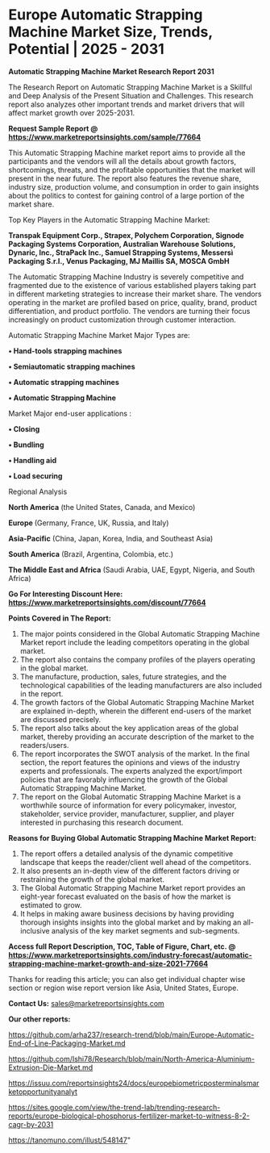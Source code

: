 # Europe Automatic Strapping Machine Market Size, Trends, Potential | 2025 - 2031

<strong>Automatic Strapping Machine Market Research Report 2031</strong>

The Research Report on Automatic Strapping Machine Market is a Skillful and Deep Analysis of the Present Situation and Challenges. This research report also analyzes other important trends and market drivers that will affect market growth over 2025-2031.

<strong>Request Sample Report @ <a href=https://www.marketreportsinsights.com/sample/77664>https://www.marketreportsinsights.com/sample/77664</a></strong>

This Automatic Strapping Machine market report aims to provide all the participants and the vendors will all the details about growth factors, shortcomings, threats, and the profitable opportunities that the market will present in the near future. The report also features the revenue share, industry size, production volume, and consumption in order to gain insights about the politics to contest for gaining control of a large portion of the market share.

Top Key Players in the Automatic Strapping Machine Market:

<strong>Transpak Equipment Corp., Strapex, Polychem Corporation, Signode Packaging Systems Corporation, Australian Warehouse Solutions, Dynaric, Inc., StraPack Inc., Samuel Strapping Systems, Messersì Packaging S.r.l., Venus Packaging, MJ Maillis SA, MOSCA GmbH</strong>

The Automatic Strapping Machine Industry is severely competitive and fragmented due to the existence of various established players taking part in different marketing strategies to increase their market share. The vendors operating in the market are profiled based on price, quality, brand, product differentiation, and product portfolio. The vendors are turning their focus increasingly on product customization through customer interaction.

Automatic Strapping Machine Market Major Types are:

<strong>• Hand-tools strapping machines

• Semiautomatic strapping machines

• Automatic strapping machines

• Automatic Strapping Machine</strong>

Market Major end-user applications :

<strong>• Closing

• Bundling

• Handling aid

• Load securing</strong>

Regional Analysis

</u><strong><b>North America</b></strong> (the United States, Canada, and Mexico)

<strong><b>Europe </b></strong>(Germany, France, UK, Russia, and Italy)

<strong><b>Asia-Pacific</b></strong> (China, Japan, Korea, India, and Southeast Asia)

<strong><b>South America</b></strong> (Brazil, Argentina, Colombia, etc.)

<strong><b>The Middle East and Africa</b></strong> (Saudi Arabia, UAE, Egypt, Nigeria, and South Africa)

<strong>Go For Interesting Discount Here: <a href=https://www.marketreportsinsights.com/discount/77664>https://www.marketreportsinsights.com/discount/77664</a></strong>

<strong>Points Covered in The Report:</strong>
<ol>
  <li>The major points considered in the Global Automatic Strapping Machine Market report include the leading competitors operating in the global market.</li>
  <li>The report also contains the company profiles of the players operating in the global market.</li>
  <li>The manufacture, production, sales, future strategies, and the technological capabilities of the leading manufacturers are also included in the report.</li>
  <li>The growth factors of the Global Automatic Strapping Machine Market are explained in-depth, wherein the different end-users of the market are discussed precisely.</li>
  <li>The report also talks about the key application areas of the global market, thereby providing an accurate description of the market to the readers/users.</li>
  <li>The report incorporates the SWOT analysis of the market. In the final section, the report features the opinions and views of the industry experts and professionals. The experts analyzed the export/import policies that are favorably influencing the growth of the Global Automatic Strapping Machine Market.</li>
  <li>The report on the Global Automatic Strapping Machine Market is a worthwhile source of information for every policymaker, investor, stakeholder, service provider, manufacturer, supplier, and player interested in purchasing this research document.</li>
</ol>
<strong>Reasons for Buying Global Automatic Strapping Machine Market Report:</strong>

<ol>
  <li>The report offers a detailed analysis of the dynamic competitive landscape that keeps the reader/client well ahead of the competitors.</li>
  <li>It also presents an in-depth view of the different factors driving or restraining the growth of the global market.</li>
  <li>The Global Automatic Strapping Machine Market report provides an eight-year forecast evaluated on the basis of how the market is estimated to grow.</li>
  <li>It helps in making aware business decisions by having providing thorough insights insights into the global market and by making an all-inclusive analysis of the key market segments and sub-segments.</li>
</ol>
<strong>Access full Report Description, TOC, Table of Figure, Chart, etc. @ <a href=https://www.marketreportsinsights.com/industry-forecast/automatic-strapping-machine-market-growth-and-size-2021-77664>https://www.marketreportsinsights.com/industry-forecast/automatic-strapping-machine-market-growth-and-size-2021-77664</a></strong>


Thanks for reading this article; you can also get individual chapter wise section or region wise report version like Asia, United States, Europe.

<strong>Contact Us:</strong>
sales@marketreportsinsights.com

<strong>Our other reports:</strong>

<a href=https://github.com/arha237/research-trend/blob/main/Europe-Automatic-End-of-Line-Packaging-Market.md>https://github.com/arha237/research-trend/blob/main/Europe-Automatic-End-of-Line-Packaging-Market.md</a>

<a href=https://github.com/Ishi78/Research/blob/main/North-America-Aluminium-Extrusion-Die-Market.md>https://github.com/Ishi78/Research/blob/main/North-America-Aluminium-Extrusion-Die-Market.md</a>

<a href=https://issuu.com/reportsinsights24/docs/europebiometricposterminalsmarketopportunityanalyt>https://issuu.com/reportsinsights24/docs/europebiometricposterminalsmarketopportunityanalyt</a>

<a href=https://sites.google.com/view/the-trend-lab/trending-research-reports/europe-biological-phosphorus-fertilizer-market-to-witness-8-2-cagr-by-2031>https://sites.google.com/view/the-trend-lab/trending-research-reports/europe-biological-phosphorus-fertilizer-market-to-witness-8-2-cagr-by-2031</a>

<a href=https://tanomuno.com/illust/548147>https://tanomuno.com/illust/548147</a>"
